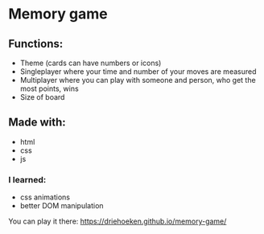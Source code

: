 # Memory game

## Functions: 
- Theme (cards can have numbers or icons)
- Singleplayer where your time and number of your moves are measured
- Multiplayer where you can play with someone and person, who get the most points, wins
- Size of board

## Made with:
- html
- css
- js

### I learned:
- css animations
- better DOM manipulation

You can play it there: https://driehoeken.github.io/memory-game/
